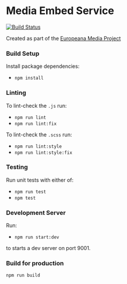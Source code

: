 # Media Embed Service

[![Build Status](https://travis-ci.com/europeana/media-embed-service.svg?branch=master)](https://travis-ci.com/europeana/media-embed-service)

Created as part of the [Europeana Media Project](https://pro.europeana.eu/project/europeana-media)

### Build Setup

Install package dependencies:
* `npm install`

### Linting
To lint-check the `.js` run:
* `npm run lint`
* `npm run lint:fix`

To lint-check the `.scss` run:

* `npm run lint:style`
* `npm run lint:style:fix`

### Testing

Run unit tests with either of:
* `npm run test`
* `npm test`

### Development Server

Run:
* `npm run start:dev`

to starts a dev server on port 9001.

### Build for production

`npm run build`
